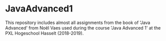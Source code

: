 # JavaAdvanced1
This repository includes almost all assignments from the book of 'Java Advanced' from Noël Vaes used during the course 'Java Advanced 1' at the PXL Hogeschool Hasselt (2018-2019).

